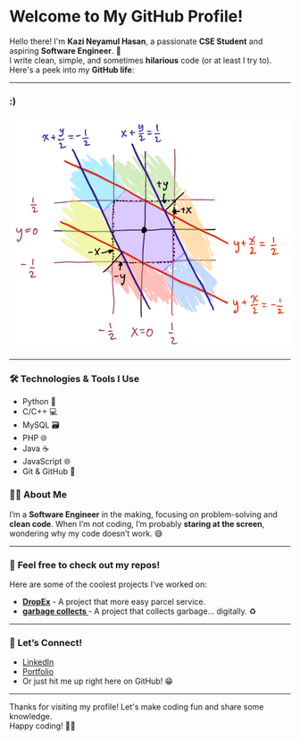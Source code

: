 # Welcome to My GitHub Profile!

Hello there! I'm **Kazi Neyamul Hasan**, a passionate **CSE Student** and aspiring **Software Engineer**. 🚀  
I write clean, simple, and sometimes **hilarious** code (or at least I try to). Here's a peek into my **GitHub life**:

---

### **:)**
![GitHub Stats](IMG/nr.png)

---

### 🛠️ **Technologies & Tools I Use**

- Python 🐍
- C/C++ 💻
- MySQL 🗃️
- PHP 🌐
- Java ☕
- JavaScript 🌐
- Git & GitHub 🐙

### 👨‍💻 **About Me**
I’m a **Software Engineer** in the making, focusing on problem-solving and **clean code**. When I’m not coding, I’m probably **staring at the screen**, wondering why my code doesn’t work. 😅

---

### 📝 **Feel free to check out my repos!**
Here are some of the coolest projects I’ve worked on:
- **[DropEx](https://github.com/neyamul-hasan14/DropEx-Logistics)** - A project that more easy parcel service.
- **[garbage collects ](https://github.com/neyamul-hasan14/Automatic-Garbage-Collector-with-Live-Image-Detection-using-ESP32-and-Laptop-for-webcam)** - A project that collects garbage... digitally. ♻️

---

### 💬 **Let’s Connect!**
- [LinkedIn](https://www.linkedin.com/in/kazi-neyamul-hasan-1376201bb/)
- [Portfolio](https://neyamul-hasan14.github.io/Neyamul-Hasan-Portfolio/)
- Or just hit me up right here on GitHub! 😁

---

Thanks for visiting my profile! Let's make coding fun and share some knowledge.  
Happy coding! 👨‍💻
